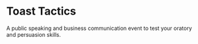 # Toast Tactics

A public speaking and business communication event to test your oratory and persuasion skills.
